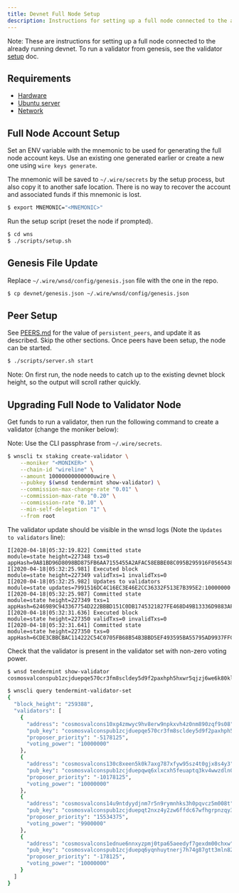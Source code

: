 ```yaml
---
title: Devnet Full Node Setup
description: Instructions for setting up a full node connected to the already running devnet.
---
```


Note: These are instructions for setting up a full node connected to the already running devnet. To run a validator from genesis, see the validator [setup](./validator/) doc.

## Requirements

* [Hardware](https://github.com/dxos/xbox/blob/master/docs/hardware.md)
* [Ubuntu server](./server/)
* [Network](./network/)

## Full Node Account Setup

Set an ENV variable with the mnemonic to be used for generating the full node account keys. Use an existing one generated earlier or create a new one using `wire keys generate`.

The mnemonic will be saved to `~/.wire/secrets` by the setup process, but also copy it to another safe location. There is no way to recover the account and associated funds if this mnemonic is lost.

```bash
$ export MNEMONIC="<MNEMONIC>"
```

Run the setup script (reset the node if prompted).

```bash
$ cd wns
$ ./scripts/setup.sh
```

## Genesis File Update

Replace `~/.wire/wnsd/config/genesis.json` file with the one in the repo.

```bash
$ cp devnet/genesis.json ~/.wire/wnsd/config/genesis.json
```

## Peer Setup

See [PEERS.md](./peers/) for the value of `persistent_peers`, and update it as described. Skip the other sections. Once peers have been setup, the node can be started.

```bash
$ ./scripts/server.sh start
```

Note: On first run, the node needs to catch up to the existing devnet block height, so the output will scroll rather quickly.

## Upgrading Full Node to Validator Node

Get funds to run a validator, then run the following command to create a validator (change the moniker below):

Note: Use the CLI passphrase from `~/.wire/secrets`.

```bash
$ wnscli tx staking create-validator \
    --moniker "<MONIKER>" \
    --chain-id "wireline" \
    --amount 10000000000000uwire \
    --pubkey $(wnsd tendermint show-validator) \
    --commission-max-change-rate "0.01" \
    --commission-max-rate "0.20" \
    --commission-rate "0.10" \
    --min-self-delegation "1" \
    --from root
```

The validator update should be visible in the wnsd logs (Note the `Updates to validators` line):

```text
I[2020-04-18|05:32:19.822] Committed state                              module=state height=227348 txs=0 appHash=9A81BD96D8098BD875FB6AA7155455A2AFAC58EBBE08C095B295916F0565438E
I[2020-04-18|05:32:25.981] Executed block                               module=state height=227349 validTxs=1 invalidTxs=0
I[2020-04-18|05:32:25.982] Updates to validators                        module=state updates=7991516DC4C16EC3E46E2CC36332F513E7B395E2:10000000
I[2020-04-18|05:32:25.987] Committed state                              module=state height=227349 txs=1 appHash=6246989C943367754D222BBBD151C0DB1745321827FE468D49B13336D9883AF4
I[2020-04-18|05:32:31.636] Executed block                               module=state height=227350 validTxs=0 invalidTxs=0
I[2020-04-18|05:32:31.641] Committed state                              module=state height=227350 txs=0 appHash=6CDE3CBBCBAC114222C54C0705FB68B54B3BBD5EF493595BA55795AD9937FFCE
```

Check that the validator is present in the validator set with non-zero voting power.

```bash
$ wnsd tendermint show-validator
cosmosvalconspub1zcjduepqe570cr3fm8scldey5d9f2paxhph5hxwr5qjzj6we6k80klmxzvgqkzj2ek

$ wnscli query tendermint-validator-set
{
  "block_height": "259388",
  "validators": [
    {
      "address": "cosmosvalcons10xg4zmwyc9hv8erw9npkxvh4z0nm890zqf9s08",
      "pub_key": "cosmosvalconspub1zcjduepqe570cr3fm8scldey5d9f2paxhph5hxwr5qjzj6we6k80klmxzvgqkzj2ek",
      "proposer_priority": "-5178125",
      "voting_power": "10000000"
    },
    {
      "address": "cosmosvalcons130c8xeen5k0k7axg787xfyw95sz4t0gjx8s4y3",
      "pub_key": "cosmosvalconspub1zcjduepqwq6xlxcxh5feuaptq3kv4wwzdln022yrw5dxfgum9zxxs0vyv9tqr475qv",
      "proposer_priority": "-10178125",
      "voting_power": "10000000"
    },
    {
      "address": "cosmosvalcons14u9ntdyydjnm7r5n9rymnhks3h0pqvcz5m008t",
      "pub_key": "cosmosvalconspub1zcjduepqt2nxz4y2zw6ffdc67wfhgrpnzqy3l64k5m40mdlsw5kw8cg7yhfqvz6a0m",
      "proposer_priority": "15534375",
      "voting_power": "9900000"
    },
    {
      "address": "cosmosvalcons1ednue6nnxyzpmj0tpa65aeedyf7gexdm00chxw",
      "pub_key": "cosmosvalconspub1zcjduepq6yqnhuytnerj7h74g87gtt3mln82h6uzv8kl4nlvlp3aps9tuthqwra85s",
      "proposer_priority": "-178125",
      "voting_power": "10000000"
    }
  ]
}
```
